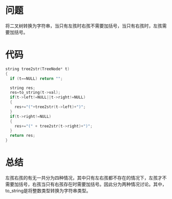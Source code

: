 # 问题
将二叉树转换为字符串，当只有左孩时右孩不需要加括号，当只有右孩时，左孩需要加括号。
# 代码
```c
string tree2str(TreeNode* t)
{
  if (t==NULL) return "";

  string res;
  res=to_string(t->val);
  if(t->left!=NULL||t->right!=NULL)
  {
    res+="("+tree2str(t->left)+")";
  }
  if(t->right!=NULL)
  {
    res+="(" + tree2str(t->right)+")";
  }
  return res;
}
```
# 总结
左孩右孩的有无一共分为四种情况，其中只有左右孩都不存在的情况下，左孩才不需要加括号，右孩当只有右孩存在时需要加括号。因此分为两种情况讨论。其中，to_string是将整数类型转换为字符串类型。
